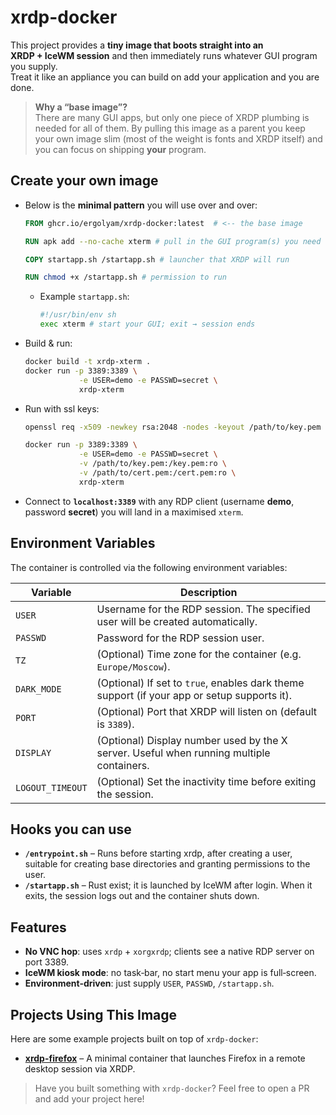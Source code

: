 # xrdp-docker
This project provides a **tiny image that boots straight into an XRDP + IceWM session** and then immediately runs whatever GUI program you supply.  
Treat it like an appliance you can build on add your application and you are done.

> **Why a “base image”?**  
> There are many GUI apps, but only one piece of XRDP plumbing is needed for all of them.  By pulling this image as a parent you keep your own image slim (most of the weight is fonts and XRDP itself) and you can focus on shipping **your** program.

## Create your own image

- Below is the **minimal pattern** you will use over and over:
    ```dockerfile
    FROM ghcr.io/ergolyam/xrdp-docker:latest  # <‑‑ the base image

    RUN apk add --no-cache xterm # pull in the GUI program(s) you need

    COPY startapp.sh /startapp.sh # launcher that XRDP will run

    RUN chmod +x /startapp.sh # permission to run
    ```
    - Example `startapp.sh`:
        ```bash
        #!/usr/bin/env sh
        exec xterm # start your GUI; exit → session ends
        ```

- Build & run:
    ```bash
    docker build -t xrdp-xterm .
    docker run -p 3389:3389 \
                -e USER=demo -e PASSWD=secret \
                xrdp-xterm
    ```

- Run with ssl keys:
    ```bash
    openssl req -x509 -newkey rsa:2048 -nodes -keyout /path/to/key.pem -out /path/to/cert.pem -days 365
    ```
    ```bash
    docker run -p 3389:3389 \
                -e USER=demo -e PASSWD=secret \
                -v /path/to/key.pem:/key.pem:ro \
                -v /path/to/cert.pem:/cert.pem:ro \
                xrdp-xterm
    ```

- Connect to **`localhost:3389`** with any RDP client (username **demo**, password **secret**) you will land in a maximised `xterm`.

## Environment Variables

The container is controlled via the following environment variables:

| Variable     | Description |
|--------------|-------------|
| `USER`       | Username for the RDP session. The specified user will be created automatically. |
| `PASSWD`     | Password for the RDP session user. |
| `TZ`         | (Optional) Time zone for the container (e.g. `Europe/Moscow`). |
| `DARK_MODE`  | (Optional) If set to `true`, enables dark theme support (if your app or setup supports it). |
| `PORT`       | (Optional) Port that XRDP will listen on (default is `3389`). |
| `DISPLAY`    | (Optional) Display number used by the X server. Useful when running multiple containers. |
| `LOGOUT_TIMEOUT` | (Optional) Set the inactivity time before exiting the session. |

## Hooks you can use

* **`/entrypoint.sh`** – Runs before starting xrdp, after creating a user, suitable for creating base directories and granting permissions to the user.
* **`/startapp.sh`** – Rust exist; it is launched by IceWM after login. When it exits, the session logs out and the container shuts down.

## Features

- **No VNC hop**: uses `xrdp` + `xorgxrdp`; clients see a native RDP server on port 3389.
- **IceWM kiosk mode**: no task‑bar, no start menu your app is full‑screen.
- **Environment‑driven**: just supply `USER`, `PASSWD`, `/startapp.sh`.

## Projects Using This Image

Here are some example projects built on top of `xrdp-docker`:

- [**xrdp-firefox**](https://github.com/ergolyam/xrdp-firefox) – A minimal container that launches Firefox in a remote desktop session via XRDP.

> Have you built something with `xrdp-docker`? Feel free to open a PR and add your project here!
